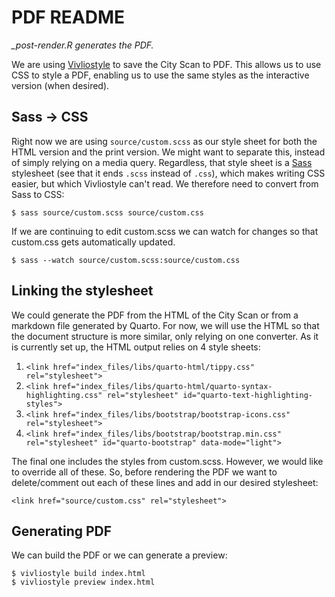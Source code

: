# PDF README

*_post-render.R generates the PDF.*

We are using [Vivliostyle](https://vivliostyle.org) to save the City Scan to PDF. This allows us to use CSS to style a PDF, enabling us to use the same styles as the interactive version (when desired).

## Sass → CSS
Right now we are using `source/custom.scss` as our style sheet for both the HTML version and the print version. We might want to separate this, instead of simply relying on a media query. Regardless, that style sheet is a [Sass](https://sass-lang.com) stylesheet (see that it ends `.scss` instead of `.css`), which makes writing CSS easier, but which Vivliostyle can't read. We therefore need to convert from Sass to CSS:

```
$ sass source/custom.scss source/custom.css
```

If we are continuing to edit custom.scss we can watch for changes so that custom.css gets automatically updated.

```
$ sass --watch source/custom.scss:source/custom.css
```

## Linking the stylesheet

We could generate the PDF from the HTML of the City Scan or from a markdown file generated by Quarto. For now, we will use the HTML so that the document structure is more similar, only relying on one converter. As it is currently set up, the HTML output relies on 4 style sheets:

1. `<link href="index_files/libs/quarto-html/tippy.css" rel="stylesheet">`
2. `<link href="index_files/libs/quarto-html/quarto-syntax-highlighting.css" rel="stylesheet" id="quarto-text-highlighting-styles"> `
3. `<link href="index_files/libs/bootstrap/bootstrap-icons.css" rel="stylesheet">`
4. `<link href="index_files/libs/bootstrap/bootstrap.min.css" rel="stylesheet" id="quarto-bootstrap" data-mode="light">`

The final one includes the styles from custom.scss. However, we would like to override all of these. So, before rendering the PDF we want to delete/comment out each of these lines and add in our desired stylesheet:

```
<link href="source/custom.css" rel="stylesheet">
```

## Generating PDF

We can build the PDF or we can generate a preview:

```
$ vivliostyle build index.html
$ vivliostyle preview index.html
```